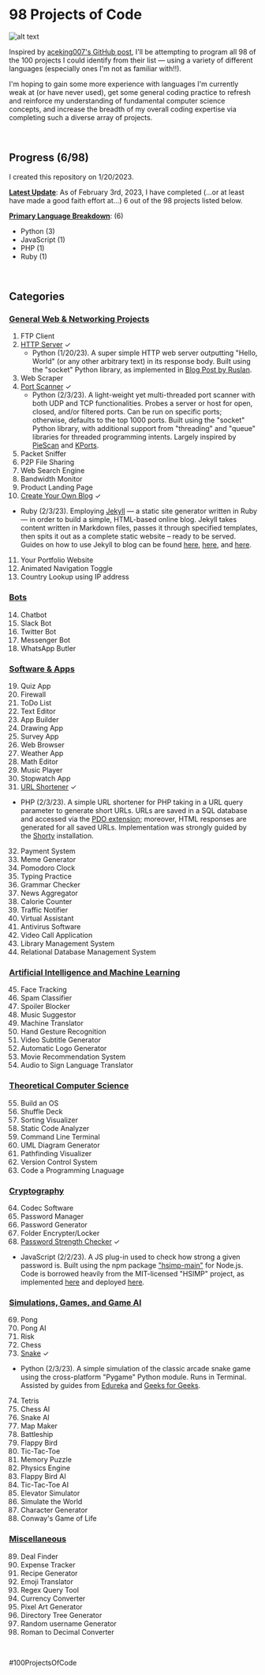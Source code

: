# 98 Projects of Code

![alt text](https://media.geeksforgeeks.org/wp-content/cdn-uploads/20201216211829/100-Days-of-Code-–-A-Complete-Guide-For-Beginners-and-Experienced.jpg)

Inspired by [aceking007's GitHub post](https://github.com/aceking007/100ProjectsOfCode), I'll be attempting to program all 98 of the 100 projects I could identify from their list &mdash; using a variety of different languages (especially ones I'm not as familiar with!!). 

I'm hoping to gain some more experience with languages I'm currently weak at (or have never used), get some general coding practice to refresh and reinforce my understanding of fundamental computer science concepts, and increase the breadth of my overall coding expertise via completing such a diverse array of projects.  

&nbsp;

## Progress (6/98)
I created this repository on 1/20/2023.

<ins>__Latest Update__</ins>:
As of February 3rd, 2023, I have completed (...or at least have made a good faith effort at...) 6 out of the 98 projects listed below.

<ins>__Primary Language Breakdown__</ins>: (6)
   - Python (3)
   - JavaScript (1)
   - PHP (1)
   - Ruby (1)

&nbsp;

## Categories

### <ins>General Web & Networking Projects</ins>

1. FTP Client
2. [HTTP Server](https://github.com/lyndskg/98-Projects-of-Code/tree/main/02.%20HTTP%20Web%20Server) ✓
   - Python (1/20/23). A super simple HTTP web server outputting "Hello, World" (or any other arbitrary text) in its  response body. Built using the "socket" Python library, as implemented in [Blog Post by Ruslan](https://ruslanspivak.com/lsbaws-part1/).
3. Web Scraper
4. [Port Scanner](https://github.com/lyndskg/98-Projects-of-Code/tree/main/04.%20Port%20Scanner) ✓
   - Python (2/3/23). A light-weight yet multi-threaded port scanner with both UDP and TCP functionalities. Probes a server or host for open, closed, and/or filtered ports. Can be run on specific ports; otherwise, defaults to the top 1000 ports. Built using the "socket" Python library, with additional support from "threading" and "queue" libraries for threaded programming intents. Largely inspired by [PieScan](https://github.com/m57/piescan/blob/master/piescan.py) and [KPorts](https://github.com/remzmike/python-kports-portscanner/blob/master/kports.py).
5. Packet Sniffer
6. P2P File Sharing
7. Web Search Engine
8. Bandwidth Monitor
9. Product Landing Page
10. [Create Your Own Blog](https://github.com/lyndskg/98-Projects-of-Code/tree/main/10.%20Blog) ✓
   - Ruby (2/3/23). Employing [Jekyll](https://jekyllrb.com) &mdash; a static site generator written in Ruby &mdash; in order to build a simple, HTML-based online blog. Jekyll takes content written in Markdown files, passes it through specified templates, then spits it out as a complete static website &ndash; ready to be served. Guides on how to use Jekyll to blog can be found [here](https://www.smashingmagazine.com/2014/08/build-blog-jekyll-github-pages/), [here](https://www.creativebloq.com/how-to/jekyll-blog), and [here](https://jekyllrb.com/docs/step-by-step/08-blogging/).
11. Your Portfolio Website
12. Animated Navigation Toggle
13. Country Lookup using IP address

### <ins>Bots</ins>

14. Chatbot
15. Slack Bot
16. Twitter Bot
17. Messenger Bot
18. WhatsApp Butler

### <ins>Software & Apps</ins>

19. Quiz App
20. Firewall
21. ToDo List
22. Text Editor
23. App Builder
24. Drawing App
25. Survey App
26. Web Browser
27. Weather App
28. Math Editor
29. Music Player
30. Stopwatch App
31. [URL Shortener](https://github.com/lyndskg/98-Projects-of-Code/tree/main/31.%20URL%20Shortener) ✓
   - PHP (2/3/23). A simple URL shortener for PHP taking in a URL query parameter to generate short URLs. URLs are saved in a SQL database and accessed via the [PDO extension](https://www.simplilearn.com/tutorials/php-tutorial/pdo-in-php); moreover, HTML responses are generated for all saved URLs. Implementation was strongly guided by the [Shorty](https://github.com/mikecao/shorty) installation.
32. Payment System
33. Meme Generator
34. Pomodoro Clock
35. Typing Practice
36. Grammar Checker
37. News Aggregator
38. Calorie Counter
39. Traffic Notifier
40. Virtual Assistant
41. Antivirus Software
42. Video Call Application
43. Library Management System
44. Relational Database Management System

### <ins>Artificial Intelligence and Machine Learning</ins>

45. Face Tracking
46. Spam Classifier
47. Spoiler Blocker
48. Music Suggestor
49. Machine Translator
50. Hand Gesture Recognition
51. Video Subtitle Generator
52. Automatic Logo Generator
53. Movie Recommendation System
54. Audio to Sign Language Translator

### <ins>Theoretical Computer Science</ins>

55. Build an OS
56. Shuffle Deck
57. Sorting Visualizer
58. Static Code Analyzer
59. Command Line Terminal
60. UML Diagram Generator
61. Pathfinding Visualizer
62. Version Control System
63. Code a Programming Lnaguage

### <ins>Cryptography</ins>

64. Codec Software
65. Password Manager
66. Password Generator
67. Folder Encrypter/Locker
68. [Password Strength Checker](https://github.com/lyndskg/98-Projects-of-Code/tree/main/68.%20Password%20Strength%20Checker) ✓
   - JavaScript (2/2/23). A JS plug-in used to check how strong a given password is. Built using the npm package ["hsimp-main"](https://www.npmjs.com/package/hsimp-main?activeTab=explore) for Node.js. Code is borrowed heavily from the MIT-licensed "HSIMP" project, as implemented [here](https://github.com/howsecureismypassword/hsimp) and deployed [here](https://www.security.org/how-secure-is-my-password/).

### <ins>Simulations, Games, and Game AI</ins>

69. Pong
70. Pong AI
71. Risk
72. Chess
73. [Snake](https://github.com/lyndskg/98-Projects-of-Code/tree/main/73.%20Snake) ✓
   - Python (2/3/23). A simple simulation of the classic arcade snake game using the cross-platform "Pygame" Python module. Runs in Terminal. Assisted by guides from [Edureka](https://www.edureka.co/blog/snake-game-with-pygame/) and [Geeks for Geeks](https://www.geeksforgeeks.org/snake-game-in-python-using-pygame-module/).
74. Tetris
75. Chess AI
76. Snake AI
77. Map Maker
78. Battleship
79. Flappy Bird
80. Tic-Tac-Toe
81. Memory Puzzle
82. Physics Engine
83. Flappy Bird AI
84. Tic-Tac-Toe AI
85. Elevator Simulator
86. Simulate the World
87. Character Generator
88. Conway's Game of Life

### <ins>Miscellaneous</ins>

89. Deal Finder
90. Expense Tracker
91. Recipe Generator
92. Emoji Translator
93. Regex Query Tool
94. Currency Converter
95. Pixel Art Generator
96. Directory Tree Generator
97. Random username Generator
98. Roman to Decimal Converter

&nbsp;
&nbsp;

#100ProjectsOfCode
